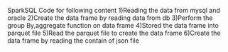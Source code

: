 SparkSQL Code for following content
1)Reading the data from mysql and oracle 
2)Create the data frame by reading data from db
3)Perform the group By,aggregate function on data frame
4)Stored the data frame into parquet file 
5)Read the parquet file to create the data frame
6)Create the data frame by reading the contain of json file 
